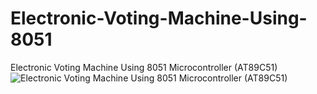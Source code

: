 # Electronic-Voting-Machine-Using-8051
Electronic Voting Machine Using 8051 Microcontroller (AT89C51)
![Electronic Voting Machine Using 8051 Microcontroller (AT89C51)](https://1.bp.blogspot.com/-zRqtPfHAIAE/XwC4lf3dMZI/AAAAAAAAO_Y/2Hg04TsCa9kVSCI43LKm1vWkSoVVkZc2QCK4BGAsYHg/s1600/07042012021.jpg)

